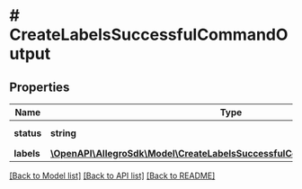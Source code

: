 # # CreateLabelsSuccessfulCommandOutput

## Properties

Name | Type | Description | Notes
------------ | ------------- | ------------- | -------------
**status** | **string** |  | [default to 'SUCCESSFUL']
**labels** | [**\OpenAPI\AllegroSdk\Model\CreateLabelsSuccessfulCommandOutputAllOfLabels**](CreateLabelsSuccessfulCommandOutputAllOfLabels.md) |  |

[[Back to Model list]](../../README.md#models) [[Back to API list]](../../README.md#endpoints) [[Back to README]](../../README.md)

